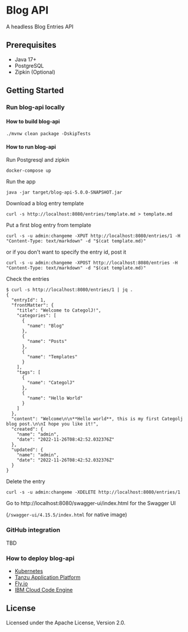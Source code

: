 # Blog API

A headless Blog Entries API

## Prerequisites

* Java 17+
* PostgreSQL
* Zipkin (Optional)

## Getting Started

### Run blog-api locally

#### How to build blog-api

```
./mvnw clean package -DskipTests
```

#### How to run blog-api

Run Postgresql and zipkin

```
docker-compose up
```

Run the app

```
java -jar target/blog-api-5.0.0-SNAPSHOT.jar 
```

Download a blog entry template

```
curl -s http://localhost:8080/entries/template.md > template.md
```


Put a first blog entry from template

```
curl -s -u admin:changeme -XPUT http://localhost:8080/entries/1 -H "Content-Type: text/markdown" -d "$(cat template.md)"
```

or if you don't want to specify the entry id, post it

```
curl -s -u admin:changeme -XPOST http://localhost:8080/entries -H "Content-Type: text/markdown" -d "$(cat template.md)"
```

Check the entries

```
$ curl -s http://localhost:8080/entries/1 | jq .
{
  "entryId": 1,
  "frontMatter": {
    "title": "Welcome to CategolJ!",
    "categories": [
      {
        "name": "Blog"
      },
      {
        "name": "Posts"
      },
      {
        "name": "Templates"
      }
    ],
    "tags": [
      {
        "name": "CategolJ"
      },
      {
        "name": "Hello World"
      }
    ]
  },
  "content": "Welcome\n\n**Hello world**, this is my first Categolj blog post.\n\nI hope you like it!",
  "created": {
    "name": "admin",
    "date": "2022-11-26T08:42:52.032376Z"
  },
  "updated": {
    "name": "admin",
    "date": "2022-11-26T08:42:52.032376Z"
  }
}
```

Delete the entry


```
curl -s -u admin:changeme -XDELETE http://localhost:8080/entries/1
```

Go to http://localhost:8080/swagger-ui/index.html for the Swagger UI

(`/swagger-ui/4.15.5/index.html` for native image)

### GitHub integration

TBD

### How to deploy blog-api

* [Kubernetes](./deploy/k8s)
* [Tanzu Application Platform](./deploy/tap)
* [Fly.io](./deploy/fly)
* [IBM Cloud Code Engine](./deploy/codeengine)

## License

Licensed under the Apache License, Version 2.0.
